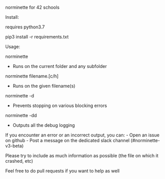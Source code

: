 norminette for 42 schools

Install:

requires python3.7

pip3 install -r requirements.txt


Usage:

norminette
- Runs on the current folder and any subfolder

norminette filename.[c/h]
- Runs on the given filename(s)

norminette -d 
- Prevents stopping on various blocking errors

norminette -dd
- Outputs all the debug logging

If you encounter an error or an incorrect output, you can:
    - Open an issue on github
    - Post a message on the dedicated slack channel (#norminette-v3-beta)

Please try to include as much information as possible (the file on which it crashed, etc)

Feel free to do pull requests if you want to help as well

